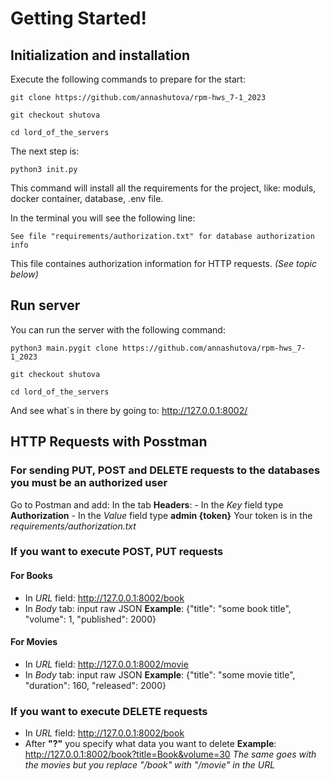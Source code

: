 # Getting Started!
## Initialization and installation
Execute the following commands to prepare for the start:
```
git clone https://github.com/annashutova/rpm-hws_7-1_2023

git checkout shutova

cd lord_of_the_servers
```

The next step is:
```
python3 init.py
```
This command will install all the requirements for the project, like: moduls, docker container, database, .env file.

In the terminal you will see the following line:
```
See file "requirements/authorization.txt" for database authorization info
```
This file containes authorization information for HTTP requests. *(See topic below)*

## Run server
You can run the server with the following command:
```
python3 main.pygit clone https://github.com/annashutova/rpm-hws_7-1_2023

git checkout shutova

cd lord_of_the_servers
```

And see what`s in there by going to:
    http://127.0.0.1:8002/

## HTTP Requests with Posstman
### For sending PUT, POST and DELETE requests to the databases you must be an authorized user
Go to Postman and add:
    In the tab **Headers**:
    - In the *Key* field type **Authorization**
    - In the *Value* field type **admin {token}**
    Your token is in the *requirements/authorization.txt*

### If you want to execute POST, PUT requests

#### For Books
- In *URL* field: http://127.0.0.1:8002/book
- In *Body* tab: input raw JSON
**Example**: {"title": "some book title", "volume": 1, "published": 2000}

#### For Movies
- In *URL* field: http://127.0.0.1:8002/movie
- In *Body* tab: input raw JSON
**Example**: {"title": "some movie title", "duration": 160, "released": 2000}

### If you want to execute DELETE requests
- In *URL* field: http://127.0.0.1:8002/book
- After **"?"** you specify what data you want to delete
**Example**: http://127.0.0.1:8002/book?title=Book&volume=30
*The same goes with the movies but you replace "/book" with "/movie" in the URL*